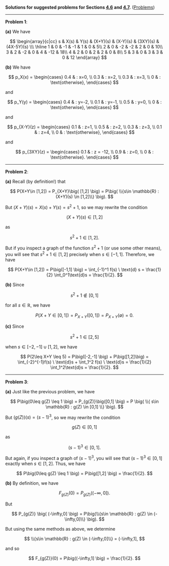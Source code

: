 **Solutions for suggested problems for Sections [4.6](https://mml.johnmyersmath.com/stats-book/chapters/random-variables.html#the-algebra-of-random-variables) and [4.7](https://mml.johnmyersmath.com/stats-book/chapters/random-variables.html#functions-of-random-variables).** ([Problems](./13-suggested-problems.md))

---

**Problem 1**:

**(a)** We have

$$
\begin{array}{c|cc}
s & X(s) & Y(s) & (X+Y)(s) & (X-Y)(s) & (3XY)(s) & (4X-5Y)(s) \\\ \hline
1 & 0 & -1 & -1 & 1 & 0 & 5\\
2 & 0 & -2 & -2 & 2 & 0 & 10\\
3 & 2 & -2 & 0 & 4 & -12 & 18\\
4 & 2 & 0 & 2 & 2 & 0 & 8\\
5 & 3 & 0 & 3 & 3 & 0 & 12
\end{array}	
$$

**(b)** We have

$$
p_X(x) = \begin{cases}
0.4 & : x=0, \\
0.3 & : x=2, \\
0.3 & : x=3, \\
0 & : \text{otherwise},
\end{cases}
$$

and

$$
p_Y(y) = \begin{cases}
0.4 & : y=-2, \\
0.1 & : y=-1, \\
0.5 & : y=0, \\
0 & : \text{otherwise},
\end{cases}
$$

and

$$
p_{X-Y}(z) = \begin{cases}
0.1 & : z=1, \\
0.5 & : z=2, \\
0.3 & : z=3, \\
0.1 & : z=4, \\
0 & : \text{otherwise},
\end{cases}
$$

and

$$
p_{3XY}(z) = \begin{cases}
0.1 & : z = -12, \\
0.9 & : z=0, \\
0 & : \text{otherwise}.
\end{cases}
$$


---

**Problem 2**:

**(a)** Recall (by definition!) that

$$
P(X+Y\in [1,2]) = P_{X+Y}\big( [1,2] \big) = P\big( \\{s\in \mathbb{R} : (X+Y)(s) \in [1,2]\\} \big).
$$

But $(X+Y)(s) = X(s) + Y(s) = s^2 +1$, so we may rewrite the condition

$$
(X+Y)(s) \in [1,2]
$$

as

$$
s^2 + 1 \in [1,2].
$$

But if you inspect a graph of the function $s^2+1$ (or use some other means), you will see that $s^2 + 1\in [1,2]$ precisely when $s\in [-1,1]$. Therefore, we have

$$
P(X+Y\in [1,2]) = P\big([-1,1] \big) = \int_{-1}^1 f(s) \ \text{d} s = \frac{1}{2} \int_0^1\text{d}s = \frac{1}{2}.
$$

**(b)** Since

$$
s^2 + 1 \notin [0,1]
$$

for all $s\in \mathbb{R}$, we have

$$
P(X+Y\in [0,1])=P_{X+Y}\big([0,1] \big) = P_{X+Y} (\emptyset) = 0.
$$

**(c)** Since

$$
s^2 +1 \in [2,5]
$$

when $s \in [-2,-1]\cup[1,2]$, we have

$$
P(2\leq X+Y \leq 5) = P\big([-2,-1] \big) + P\big([1,2]\big) = \int_{-2}^{-1}f(s) \ \text{d}s + \int_1^2 f(s) \ \text{d}s = \frac{1}{2} \int_1^2\text{d}s = \frac{1}{2}.
$$

---

**Problem 3**:

**(a)** Just like the previous problem, we have

$$
P\big(0\leq g(Z) \leq 1 \big) = P_{g(Z)}\big([0,1] \big) = P \big( \\{ s\in \mathbb{R} : g(Z) \in [0,1] \\} \big).
$$

But $\big(g(Z)\big)(s) = (s-1)^3$, so we may rewrite the condition

$$
g(Z) \in [0,1]
$$

as

$$
(s-1)^3 \in [0,1].
$$

But again, if you inspect a graph of $(s-1)^3$, you will see that $(s-1)^3 \in [0,1]$ exactly when $s\in [1,2]$. Thus, we have

$$
P\big(0\leq g(Z) \leq 1 \big) = P\big([1,2] \big) = \frac{1}{2}.
$$

**(b)** By definition, we have

$$
F_{g(Z)}(0) = P_{g(Z)} \big( (-\infty,0] \big).
$$

But

$$
P_{g(Z)} \big( (-\infty,0] \big) = P\big(\\{s\in \mathbb{R} : g(Z) \in (-\infty,0]\\} \big).
$$

But using the same methods as above, we determine

$$
\\{s\in \mathbb{R} : g(Z) \in (-\infty,0]\\} = (-\infty,1],
$$

and so

$$
F_{g(Z)}(0) = P\big((-\infty,1] \big) = \frac{1}{2}.
$$
